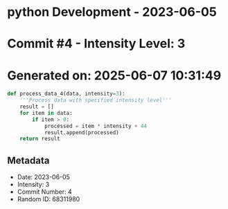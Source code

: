 ﻿# python Development - 2023-06-05
# Commit #4 - Intensity Level: 3
# Generated on: 2025-06-07 10:31:49
```python
def process_data_4(data, intensity=3):
    '''Process data with specified intensity level'''
    result = []
    for item in data:
        if item > 0:
            processed = item * intensity + 44
            result.append(processed)
    return result
```
## Metadata
- Date: 2023-06-05
- Intensity: 3
- Commit Number: 4
- Random ID: 68311980
